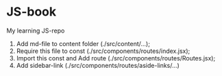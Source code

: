 # JS-book
My learning JS-repo

1. Add md-file to content folder (./src/content/...);
2. Require this file to const (./src/components/routes/index.jsx);
3. Import this const and Add route (./src/components/routes/Routes.jsx);
4. Add sidebar-link (./src/components/routes/aside-links/...)
